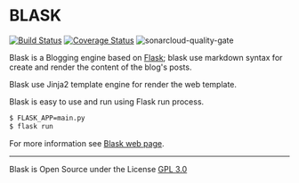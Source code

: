 # BLASK

[![Build Status](https://travis-ci.org/zerasul/blask.svg?branch=master)](https://travis-ci.org/zerasul/blask) [![Coverage Status](https://coveralls.io/repos/github/zerasul/blask/badge.svg?branch=master)](https://coveralls.io/github/zerasul/blask?branch=master) ![sonarcloud-quality-gate](https://sonarcloud.io/api/project_badges/measure?project=blask-project-key&metric=alert_status)

Blask is a Blogging engine based on [Flask](http://flask.pocoo.org/); blask use markdown syntax for create and render
the content of the blog's posts. 

Blask use Jinja2 template engine for render the web template. 

Blask is easy to use and run using Flask run process.

```bash
$ FLASK_APP=main.py
$ flask run
```

For more information see [Blask web page](getblask.com).

---

Blask is Open Source under the License [GPL 3.0](LICENSE)
